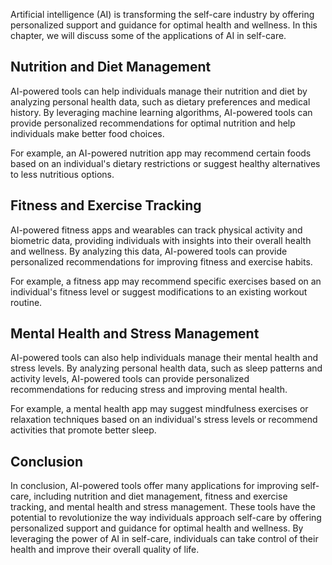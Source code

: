 
Artificial intelligence (AI) is transforming the self-care industry by offering personalized support and guidance for optimal health and wellness. In this chapter, we will discuss some of the applications of AI in self-care.

Nutrition and Diet Management
-----------------------------

AI-powered tools can help individuals manage their nutrition and diet by analyzing personal health data, such as dietary preferences and medical history. By leveraging machine learning algorithms, AI-powered tools can provide personalized recommendations for optimal nutrition and help individuals make better food choices.

For example, an AI-powered nutrition app may recommend certain foods based on an individual's dietary restrictions or suggest healthy alternatives to less nutritious options.

Fitness and Exercise Tracking
-----------------------------

AI-powered fitness apps and wearables can track physical activity and biometric data, providing individuals with insights into their overall health and wellness. By analyzing this data, AI-powered tools can provide personalized recommendations for improving fitness and exercise habits.

For example, a fitness app may recommend specific exercises based on an individual's fitness level or suggest modifications to an existing workout routine.

Mental Health and Stress Management
-----------------------------------

AI-powered tools can also help individuals manage their mental health and stress levels. By analyzing personal health data, such as sleep patterns and activity levels, AI-powered tools can provide personalized recommendations for reducing stress and improving mental health.

For example, a mental health app may suggest mindfulness exercises or relaxation techniques based on an individual's stress levels or recommend activities that promote better sleep.

Conclusion
----------

In conclusion, AI-powered tools offer many applications for improving self-care, including nutrition and diet management, fitness and exercise tracking, and mental health and stress management. These tools have the potential to revolutionize the way individuals approach self-care by offering personalized support and guidance for optimal health and wellness. By leveraging the power of AI in self-care, individuals can take control of their health and improve their overall quality of life.
